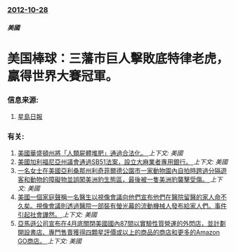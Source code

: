 ### [2012-10-28](/news/2012/10/28/index.md)

##### 美國
# 美国棒球：三藩市巨人擊敗底特律老虎，贏得世界大賽冠軍。




### 信息来源:

1. [星島日報](http://news.singtao.ca/toronto/2012-10-29/sports1351498532d4166997.html)

### 有关:

1. [美國華盛頓州將「人類屍體堆肥」通過合法化。 ](/news/2019/05/1/美國華盛頓州將-人類屍體堆肥-通過合法化.md) _上下文: 美國_
2. [美國加利福尼亞州議會通過SB51法案，設立大麻業者專用銀行。 ](/news/2019/05/1/美國加利福尼亞州議會通過SB51法案-設立大麻業者專用銀行.md) _上下文: 美國_
3. [一名女士在美國亞利桑那州利奇菲爾德公園市一家動物園內自拍時跨過分隔遊客和動物的障礙物並誤闖美洲豹生態區，最後被一隻美洲豹襲擊受傷。 ](/news/2019/03/9/一名女士在美國亞利桑那州利奇菲爾德公園市一家動物園內自拍時跨過分隔遊客和動物的障礙物並誤闖美洲豹生態區-最後被一隻美洲豹.md) _上下文: 美國_
4. [美國一個家庭聲稱一名醫生以視像會議向他們宣布他們在醫院留醫的家人命不久矣。視像會議則透過醫院一部裝有螢光幕的流動機械人發布給家人們。事件引起社會譁然。 ](/news/2019/03/8/美國一個家庭聲稱一名醫生以視像會議向他們宣布他們在醫院留醫的家人命不久矣-視像會議則透過醫院一部裝有螢光幕的流動機械人發.md) _上下文: 美國_
5. [亞馬遜公司宣布在4月底關閉美國國內87間以實驗性質營運的外閃店，並計劃開設書店、專門售賣獲得四顆星評價或以上的商品的商店和更多的Amazon GO商店。 ](/news/2019/03/7/亞馬遜公司宣布在4月底關閉美國國內87間以實驗性質營運的外閃店-並計劃開設書店-專門售賣獲得四顆星評價或以上的商品的商店.md) _上下文: 美國_
